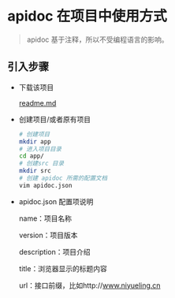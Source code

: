 # apidoc 在项目中使用方式

> apidoc 基于注释，所以不受编程语言的影响。

## 引入步骤

- 下载该项目

  [readme.md](./README.md)

- 创建项目/或者原有项目

  ```sh
  # 创建项目
  mkdir app
  # 进入项目目录
  cd app/
  # 创建src 目录
  mkdir src
  # 创建 apidoc 所需的配置文档
  vim apidoc.json
  ```

- apidoc.json 配置项说明

  name：项目名称

  version：项目版本

  description：项目介绍

  title：浏览器显示的标题内容

  url：接口前缀，比如http://www.niyueling.cn
